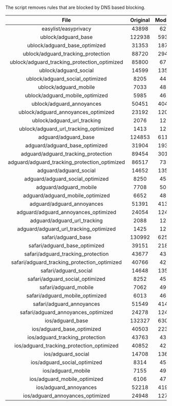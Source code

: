 The script removes rules that are blocked by DNS based blocking.


| File | Original | Modified |
|:----:|:-----:|:-----:|
| easylist/easyprivacy | 43898 | 6219 |
| ublock/adguard_base | 122938 | 59384 |
| ublock/adguard_base_optimized | 31353 | 18747 |
| ublock/adguard_tracking_protection | 88720 | 29443 |
| ublock/adguard_tracking_protection_optimized | 85800 | 6717 |
| ublock/adguard_social | 14599 | 13523 |
| ublock/adguard_social_optimized | 8205 | 4499 |
| ublock/adguard_mobile | 7033 | 4865 |
| ublock/adguard_mobile_optimized | 5985 | 4636 |
| ublock/adguard_annoyances | 50451 | 40474 |
| ublock/adguard_annoyances_optimized | 23192 | 12016 |
| ublock/adguard_url_tracking | 2076 | 1233 |
| ublock/adguard_url_tracking_optimized | 1413 | 1228 |
| adguard/adguard_base | 124853 | 61104 |
| adguard/adguard_base_optimized | 31904 | 19306 |
| adguard/adguard_tracking_protection | 89454 | 30124 |
| adguard/adguard_tracking_protection_optimized | 86517 | 7354 |
| adguard/adguard_social | 14652 | 13584 |
| adguard/adguard_social_optimized | 8250 | 4543 |
| adguard/adguard_mobile | 7708 | 5040 |
| adguard/adguard_mobile_optimized | 6652 | 4800 |
| adguard/adguard_annoyances | 51391 | 41319 |
| adguard/adguard_annoyances_optimized | 24054 | 12401 |
| adguard/adguard_url_tracking | 2088 | 1243 |
| adguard/adguard_url_tracking_optimized | 1425 | 1238 |
| safari/adguard_base | 130992 | 62535 |
| safari/adguard_base_optimized | 39151 | 21832 |
| safari/adguard_tracking_protection | 43677 | 4346 |
| safari/adguard_tracking_protection_optimized | 40766 | 4250 |
| safari/adguard_social | 14648 | 13574 |
| safari/adguard_social_optimized | 8252 | 4533 |
| safari/adguard_mobile | 7062 | 4901 |
| safari/adguard_mobile_optimized | 6013 | 4662 |
| safari/adguard_annoyances | 51549 | 41408 |
| safari/adguard_annoyances_optimized | 24278 | 12468 |
| ios/adguard_base | 132327 | 63051 |
| ios/adguard_base_optimized | 40503 | 22350 |
| ios/adguard_tracking_protection | 43763 | 4354 |
| ios/adguard_tracking_protection_optimized | 40852 | 4258 |
| ios/adguard_social | 14708 | 13606 |
| ios/adguard_social_optimized | 8314 | 4547 |
| ios/adguard_mobile | 7155 | 4942 |
| ios/adguard_mobile_optimized | 6106 | 4700 |
| ios/adguard_annoyances | 52218 | 41973 |
| ios/adguard_annoyances_optimized | 24948 | 12748 |